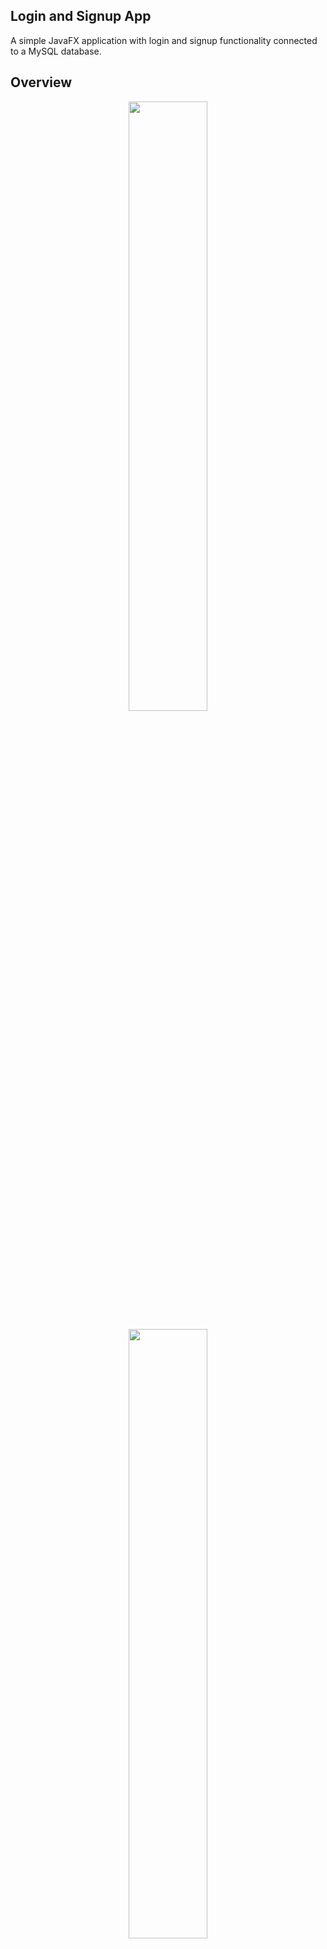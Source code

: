 ## Login and Signup App 

A simple JavaFX application with login and signup functionality connected to a MySQL database.

## Overview
<p align="center">
<img width="50%" length="50%" align="center" src="https://github.com/user-attachments/assets/f1346a46-6a69-49c4-9efd-71b8cdb84631">
</p>

<p align="center">
<img width="50%" length="50%" align="center" src="https://github.com/user-attachments/assets/35fa1fbd-2058-42ad-8869-edfb32ed30f2">
</p>

## Features

- **Login**: Validate user credentials.
- **Signup**: Create new accounts.
- **MySQL Integration**: Stores and retrieves user data.
- **Interactive UI**: Drag-and-drop window movement and responsive design.


